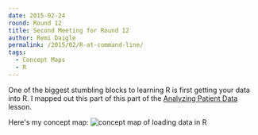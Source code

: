 ```yaml
---
date: 2015-02-24
round: Round 12
title: Second Meeting for Round 12
author: Remi Daigle
permalink: /2015/02/R-at-command-line/
tags:
  - Concept Maps
  - R
---
```

One of the biggest stumbling blocks to learning R is first getting your data into R. I mapped out this part of this part of the [Analyzing Patient Data](http://swcarpentry.github.io/r-novice-inflammation/01-starting-with-data.html) lesson.

Here's my concept map:
![concept map of loading data in R](http://imgur.com/YZiXK3p)